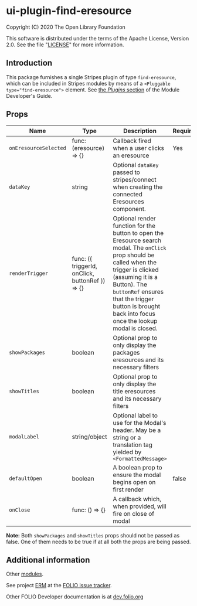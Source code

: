 # ui-plugin-find-eresource

Copyright (C) 2020 The Open Library Foundation

This software is distributed under the terms of the Apache License,
Version 2.0. See the file "[LICENSE](LICENSE)" for more information.

## Introduction

This package furnishes a single Stripes plugin of type `find-eresource`,
which can be included in Stripes modules by means of a `<Pluggable
type="find-eresource">` element. See [the *Plugins*
section](https://github.com/folio-org/stripes/blob/master/doc/dev-guide.md#plugins)
of the Module Developer's Guide.

## Props

| Name | Type | Description | Required | default |
--- | --- | --- | --- | --- |
| `onEresourceSelected` | func: (eresource) => {} | Callback fired when a user clicks an eresource | Yes | |
| `dataKey` | string | Optional `dataKey` passed to stripes/connect when creating the connected Eresources component. | | |
| `renderTrigger` | func: ({ triggerId, onClick, buttonRef }) => {} | Optional render function for the button to open the Eresource search modal. The `onClick` prop should be called when the trigger is clicked (assuming it is a Button). The `buttonRef` ensures that the trigger button is brought back into focus once the lookup modal is closed. | | |
| `showPackages` | boolean | Optional prop to only display the packages eresources and its necessary filters | | true |
| `showTitles` | boolean | Optional prop to only display the title eresources and its necessary filters | | true |
| `modalLabel` | string/object | Optional label to use for the Modal's header. May be a string or a translation tag yielded by `<FormattedMessage>` | |
| `defaultOpen` | boolean | A boolean prop to ensure the modal begins open on first render | false |
| `onClose` | func: () => {} | A callback which, when provided, will fire on close of modal |  |

**Note:** Both `showPackages` and `showTitles` props should not be passed as false. One of them needs to be true if at all both the props are being passed.

## Additional information

Other [modules](https://dev.folio.org/source-code/#client-side).

See project [ERM](https://issues.folio.org/browse/ERM)
at the [FOLIO issue tracker](https://dev.folio.org/guidelines/issue-tracker/).

Other FOLIO Developer documentation is at [dev.folio.org](https://dev.folio.org/)
